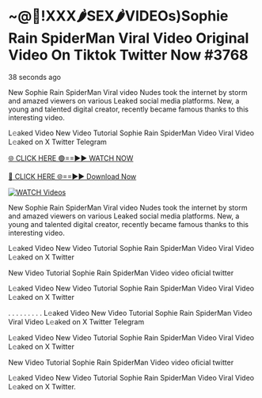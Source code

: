# ~@👙!XXX🌶️SEX🌶️VIDEOs)Sophie Rain SpiderMan Viral Video Original Video On Tiktok Twitter Now #3768

38 seconds ago

New Sophie Rain SpiderMan Viral video Nudes took the internet by storm and amazed viewers on various Leaked social media platforms. New, a young and talented digital creator, recently became famous thanks to this interesting video.

L𝚎aked Video New Video Tutorial Sophie Rain SpiderMan Video Viral Video L𝚎aked on X Twitter Telegram

[🌐 CLICK HERE 🟢==►► WATCH NOW](https://t.co/CsbdxKwbQM)

[🔴 CLICK HERE 🌐==►► Download Now](https://t.co/CsbdxKwbQM)

[![WATCH Videos](https://i.imgur.com/RPj6FCy.gif)](https://t.co/CsbdxKwbQM)

New Sophie Rain SpiderMan Viral video Nudes took the internet by storm and amazed viewers on various Leaked social media platforms. New, a young and talented digital creator, recently became famous thanks to this interesting video.

L𝚎aked Video New Video Tutorial Sophie Rain SpiderMan Video Viral Video L𝚎aked on X Twitter

New Video Tutorial Sophie Rain SpiderMan Video video oficial twitter

L𝚎aked Video New Video Tutorial Sophie Rain SpiderMan Video Viral Video L𝚎aked on X Twitter

. . . . . . . . . L𝚎aked Video New Video Tutorial Sophie Rain SpiderMan Video Viral Video L𝚎aked on X Twitter Telegram

L𝚎aked Video New Video Tutorial Sophie Rain SpiderMan Video Viral Video L𝚎aked on X Twitter

New Video Tutorial Sophie Rain SpiderMan Video video oficial twitter

L𝚎aked Video New Video Tutorial Sophie Rain SpiderMan Video Viral Video L𝚎aked on X Twitter.
